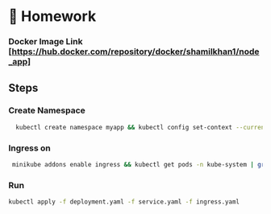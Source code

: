 # 🐻‍ Homework

### Docker Image Link [https://hub.docker.com/repository/docker/shamilkhan1/node_app]

## Steps

### Create Namespace
```sh
  kubectl create namespace myapp && kubectl config set-context --current --namespace=myapp
```

### Ingress on 
```sh
 minikube addons enable ingress && kubectl get pods -n kube-system | grep ingress
```

### Run
```sh
kubectl apply -f deployment.yaml -f service.yaml -f ingress.yaml
```
